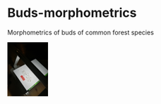 # Buds-morphometrics
Morphometrics of buds of common forest species





<img src="intro.jpg" style="zoom:12%;" />

